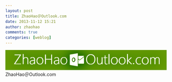 ```yaml
---
layout: post
title: ZhaoHao＠Outlook.com
date: 2013-11-12 15:21
author: zhaohao
comments: true
categories: [weblog]
---
```

<img src="/Resource/tumblr_mw5pb0ZiPE1r4083lo2_r1_1280.png" alt="zhaohao" />
ZhaoHao＠Outlook.com
